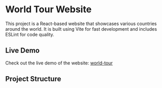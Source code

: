 # World Tour Website

This project is a React-based website that showcases various countries around the world. It is built using Vite for fast development and includes ESLint for code quality.

## Live Demo

Check out the live demo of the website: [world-tour](https://world-tour-website-react.surge.sh)

## Project Structure

